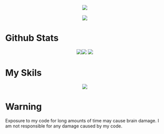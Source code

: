 <p align="center">
    <img src="https://quotes.french-cat.repl.co"></img>
    <br></br>
    <img src="https://komarev.com/ghpvc/?username=French-Cat"></img>
</p>
<p align="center">
    <h1>Github Stats</h1>
</p>
<p align="center">
    <img src="https://github-readme-streak-stats.herokuapp.com/?user=French-Cat&theme=vue-dark&date_format=M%20j%5B%2C%20Y%5D&"></img><img src="https://github-readme-stats.vercel.app/api?username=French-Cat&count_private=true&show_icons=true&theme=vue-dark&include_all_commits=true"></img>
    <img src="https://github-readme-stats.vercel.app/api/top-langs/?username=French-Cat&langs_count=10&theme=vue-dark"></img>
</p>
<p align="center">
    <h1>My Skils</h1>
</p>
<p align="center">
    <img src="https://skillicons.dev/icons?i=androidstudio,aws,bash,cloudflare,css,discord,bots,docker,electron,express,github,gitlab,go,html,ai,js,linux,lua,md,nodejs,ps,php,powershell,raspberrypi,stackoverflow,svg,unity,visualstudio,vscode,workers&perline=10"></img>
</p>
<p align="center">
    <h1>Warning</h1>
    Exposure to my code for long amounts of time may cause brain damage.
    I am not responsible for any damage caused by my code.
</p>
